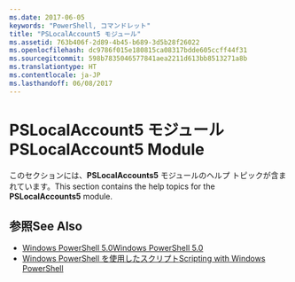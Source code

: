 ```yaml
---
ms.date: 2017-06-05
keywords: "PowerShell, コマンドレット"
title: "PSLocalAccount5 モジュール"
ms.assetid: 763b406f-2d89-4b45-b689-3d5b28f26022
ms.openlocfilehash: dc9786f015e180815ca08317bdde605ccff44f31
ms.sourcegitcommit: 598b7835046577841aea2211d613bb8513271a8b
ms.translationtype: HT
ms.contentlocale: ja-JP
ms.lasthandoff: 06/08/2017
---
```

# <a name="pslocalaccount5-module"></a><span data-ttu-id="4455c-103">PSLocalAccount5 モジュール</span><span class="sxs-lookup"><span data-stu-id="4455c-103">PSLocalAccount5 Module</span></span>
<span data-ttu-id="4455c-104">このセクションには、**PSLocalAccounts5** モジュールのヘルプ トピックが含まれています。</span><span class="sxs-lookup"><span data-stu-id="4455c-104">This section contains the help topics for the **PSLocalAccounts5** module.</span></span>

## <a name="see-also"></a><span data-ttu-id="4455c-105">参照</span><span class="sxs-lookup"><span data-stu-id="4455c-105">See Also</span></span>
- [<span data-ttu-id="4455c-106">Windows PowerShell 5.0</span><span class="sxs-lookup"><span data-stu-id="4455c-106">Windows PowerShell 5.0</span></span>](Windows-PowerShell-5.0.md)
- [<span data-ttu-id="4455c-107">Windows PowerShell を使用したスクリプト</span><span class="sxs-lookup"><span data-stu-id="4455c-107">Scripting with Windows PowerShell</span></span>](../../getting-started/fundamental/Scripting-with-Windows-PowerShell.md)


